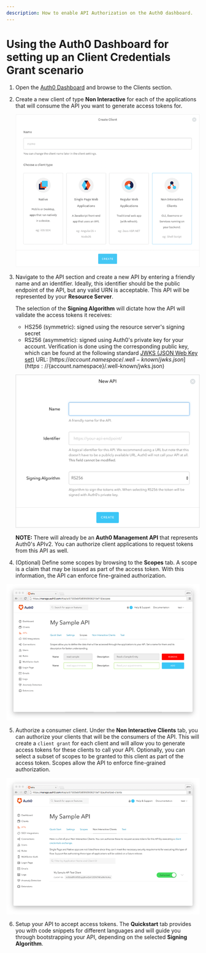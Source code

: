 ```yaml
---
description: How to enable API Authorization on the Auth0 dashboard.
---
```


# Using the Auth0 Dashboard for setting up an Client Credentials Grant scenario

1. Open the [Auth0 Dashboard](${manage_url}) and browse to the Clients section.

2. Create a new client of type **Non Interactive** for each of the applications that will consume the API you want to generate access tokens for.

    ![](/media/articles/api-auth/create-client.png)

3. Navigate to the API section and create a new API by entering a friendly name and an identifier. Ideally, this identifier should be the public endpoint of the API, but any valid URN is acceptable. This API will be represented by your **Resource Server**.

    The selection of the **Signing Algorithm** will dictate how the API will validate the access tokens it receives:
    * HS256 (symmetric): signed using the resource server's signing secret
    * RS256 (asymmetric): signed using Auth0's private key for your account. Verification is done using the corresponding public key, which can be found at the following standard [JWKS (JSON Web Key set)](https://self-issued.info/docs/draft-ietf-jose-json-web-key.html) URL: [https://${account.namespace}/.well-known/jwks.json](https://${account.namespace}/.well-known/jwks.json)


    ![](/media/articles/api-auth/apis-create.png)

    **NOTE:** There will already be an **Auth0 Management API** that represents Auth0's APIv2. You can authorize client applications to request tokens from this API as well.

4. (Optional) Define some scopes by browsing to the **Scopes** tab. A scope is a claim that may be issued as part of the access token. With this information, the API can enforce fine-grained authorization.

  ![](/media/articles/api-auth/apis-scope-tab.png)

5. Authorize a consumer client. Under the **Non Interactive Clients** tab, you can authorize your clients that will be the consumers of the API. This will create a `client grant` for each client and will allow you to generate access tokens for these clients to call your API. Optionally, you can select a subset of scopes to be granted to this client as part of the access token. Scopes allow the API to enforce fine-grained authorization.

  ![](/media/articles/api-auth/apis-authorize-client-tab.png)

6. Setup your API to accept access tokens. The **Quickstart** tab provides you with code snippets for different languages and will guide you through bootstrapping your API, depending on the selected **Signing Algorithm**.
